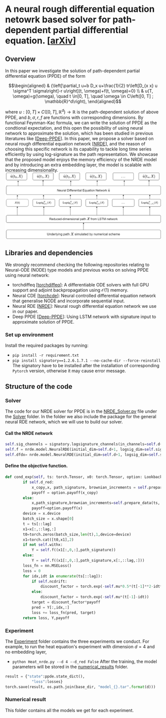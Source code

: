 # A neural rough differential equation netowrk based solver for path-dependent partial differential equation.   [[arXiv](https://arxiv.org/abs/2306.01123)]
## Overview 
In this paper we investigate the solution of path-dependent partial differential equation (PPDE) of the form
```math
\begin{aligned}
& {\left[\partial_t u+b D_x u+\frac{1}{2} tr\left[D_{x x} u \sigma^T \sigma\right]-r u\right](t, \omega)+f(t, \omega)=0} \\
& u(T, \omega)=g(\omega), \quad t \in[0, T], \quad \omega \in C\left([0, T] ; \mathbb{R}^d\right),
\end{aligned}
```
where $u:[0, T] \times C\left([0, T], \mathbb{R}^d\right) \rightarrow \mathbb{R}$ is the path-dependent solution of above PPDE, and $b,\sigma,r,f$ are functions with corresponding dimensions. By functional Feynman-Kac formula, we can write the solution of PPDE as the condtional expectation, and this open the possibility of using neural network to approximate the solution, which has been studied in previous literatures like [[Deep-PPDE](https://github.com/msabvid/Deep-PPDE)]. In this paper, we propose a solver based on neural rough differential equation network [[NRDE](https://github.com/jambo6/neuralRDEs/tree/master)], and the reason of choosing this specific network is its capability to tackle long time series efficiently by using log-signature as the path representation. We showcase that the proposed model enjoys the memory efficiency of the NRDE model and by introducing an extra embedding layer, the model is scalable with increasing dimensionality. ![EL-NRDE sovler](https://github.com/FrankFang98/NRDE-PPDE/blob/main/EL-NRDE%20solver.png)



## Libraries and dependencies
We strongly recommend checking the following repositories relating to Neural-ODE (NODE) type models and previous works on solving PPDE using neural network:
- torchdiffeq [[torchdiffeq](https://github.com/rtqichen/torchdiffeq)]: A differentiable ODE solvers with full GPU support and adjoint backpropagation using $\mathcal{O}(1)$ memory.
- Neural CDE [[torchcde](https://github.com/patrick-kidger/torchcde)]: Neural controlled differential equation network that generalise NODE and incorporate sequential input. 
- Neural RDE [[NRDE](https://github.com/jambo6/neuralRDEs/tree/master)]: Neural rough differential equation network we use in our paper.
- Deep PPDE [[Deep-PPDE](https://github.com/msabvid/Deep-PPDE)]: Using LSTM network with signature input to approximate solution of PPDE.

### Set up environment
Install the required packages by running:
- `pip install -r requirement.txt`
- `pip install signatory==1.2.6.1.7.1 --no-cache-dir --force-reinstall`
The signatory have to be installed after the installation of corresponding `Pytorch` version, otherwise it may cause error message. 

## Structure of the code
### Solver
The code for our NRDE solver for PPDE is in the [NRDE_Solver.py](https://github.com/FrankFang98/NRDE-PPDE/blob/main/Solver/NRDE_Solver.py) file under the [Solver](https://github.com/FrankFang98/NRDE-PPDE/tree/main/Solver) folder. In the folder we also include the package for the general neural RDE network, which we will use to build our solver.
#### Call the NRDE network
```Python
self.sig_channels = signatory.logsignature_channels(in_channels=self.d+1, depth=depth)
self.f = nrde.model.NeuralRDE(initial_dim=self.d+1, logsig_dim=self.sig_channels, hidden_dim=hidden, output_dim=output, num_layers=num_layers,hidden_hidden_dim=ffn_hidden,solver=odesolver,odestep=odestep
self.dfdx= nrde.model.NeuralRDE(initial_dim=self.d+1, logsig_dim=self.sig_channels, hidden_dim=hidden, output_dim=self.d, num_layers=num_layers,hidden_hidden_dim=ffn_hidden,solver=odesolver,odestep=odestep)
```
#### Define the objective function.
```Python
def cond_exp(self, ts: torch.Tensor, x0: torch.Tensor, option: Lookback, lag: int,drop:bool): 
        if self.d_red:
            x_copy,x, path_signature, brownian_increments = self.prepare_data(ts,x0,lag,drop)
            payoff = option.payoff(x_copy) 
        else:
            x,path_signature,brownian_increments=self.prepare_data(ts, x0, lag, drop)
            payoff=option.payoff(x)
        device = x.device
        batch_size = x.shape[0]
        t = ts[::lag]
        x1=x[:,::lag,:]
        t0=torch.zeros(batch_size,len(t),1,device=device)
        x1=torch.cat([t0,x1],2)
        if not self.withx:
            Y = self.f((x1[:,0,:],path_signature))
        else:
            Y = self.f((x1[:,0,:],path_signature,x[:,::lag,:]))
        loss_fn = nn.MSELoss()
        loss = 0
        for idx,idt in enumerate(ts[::lag]):
            if self.ncdrift:
                discount_factor = torch.exp(-self.mu*0.5*(t[-1]**2-idt**2))
            else:
                discount_factor = torch.exp(-self.mu*(t[-1]-idt))
            target = discount_factor*payoff 
            pred = Y[:,idx,:] 
            loss += loss_fn(pred, target)
        return loss, Y,payoff
```
### Experiment
The [Experiment](https://github.com/FrankFang98/NRDE-PPDE/tree/main/Experiment) folder contains the three experiments we conduct. For example, to run the heat equation's experiment with dimension $d=4$ and no embedding layer, 
- `python Heat_nrde.py --d 4 --d_red False`
After the training, the model parameters will be stored in the [numerical_results](https://github.com/FrankFang98/NRDE-PPDE/tree/main/numerical_results) folder.
```Python
result = {"state":ppde.state_dict(),
            "loss":losses}
torch.save(result, os.path.join(base_dir, "model_{}.tar".format(d)))
```
### Numerical result
This folder contains all the models we get for each experiment. 
